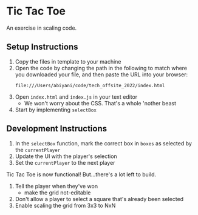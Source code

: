 # Tic Tac Toe

An exercise in scaling code.

## Setup Instructions

1. Copy the files in template to your machine
2. Open the code by changing the path in the following to match where you downloaded your file, and then paste the URL into your browser:
    ```
    file:///Users/abiyani/code/tech_offsite_2022/index.html
    ```
3. Open `index.html` and `index.js` in your text editor
    - We won't worry about the CSS. That's a whole 'nother beast
4. Start by implementing `selectBox`

## Development Instructions

1. In the `selectBox` function, mark the correct box in `boxes` as selected by the `currentPlayer`
2. Update the UI with the player's selection
3. Set the `currentPlayer` to the next player

Tic Tac Toe is now functional! But...there's a lot left to build.

1. Tell the player when they've won
    - make the grid not-editable
2. Don't allow a player to select a square that's already been selected
3. Enable scaling the grid from 3x3 to NxN
